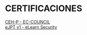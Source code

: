 # CERTIFICACIONES

<a href="https://github.com/Racso20/Review-de-Certificaciones/blob/main/cehp.md">CEH-P - EC-COUNCIL</a><br />
<a href="https://github.com/Racso20/Review-de-Certificaciones/blob/main/ejptv1.md">eJPT v1 - eLearn Security</a><br />
